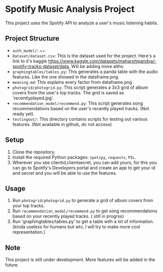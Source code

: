# Spotify Music Analysis Project

This project uses the Spotify API to analyze a user's music listening habits.

## Project Structure

- `auth_model/`: ~~
- `Dataset/dataset.csv`: This is the dataset used for the project. Here's a link to it's kaggle https://www.kaggle.com/datasets/maharshipandya/-spotify-tracks-dataset/data, Will be adding more altho
- `graphingtables/tables.py`: This generates a panda table with the audio features. Like the one showed in the dataframe.png.
- `meaning.md`: This explains every factor from dataframe.png .
- `photogrid/photogrid.py`: This script generates a 3x3 grid of album covers from the user's top tracks. The grid is saved as 'recentlyplayed.jpg'.
- `recommendation_model/recommend.py`: This script generates song recommendations based on the user's recently played tracks. (Not ready yet)
- `testingout/`: This directory contains scripts for testing out various features. (Not available in github, do  not access)

## Setup

1. Clone the repository.
2. Install the required Python packages: `spotipy`, `requests`, `PIL`.
3. Wherever you see clientid,clientsecret, you can add yours, for this you can go to Spotify's Developers portal and create an app to get your id and secret and you will be able to use the features.

## Usage

1. Run `photogrid/photogrid.py` to generate a grid of album covers from your top tracks.
2. Run `recommendation_model/recommend.py` to get song recommendations based on your recently played tracks. ( still in progrss)
3. Run 'graphingtables/tables.py' to get a table with a lot of information. (kinda useless for humans but wtv, I will try to make more cool representation.)

## Note

This project is still under development. More features will be added in the future.
